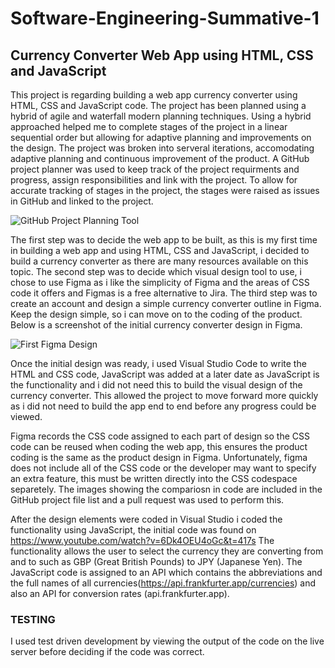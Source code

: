 # **Software-Engineering-Summative-1**

## **Currency Converter Web App using HTML, CSS and JavaScript**

This project is regarding building a web app currency converter using HTML, CSS and JavaScript code. 
The project has been planned using a hybrid of agile and waterfall modern planning techniques. Using a hybrid approached helped me to complete stages of the project in a linear sequential order but allowing for adaptive planning and improvements on the design.
The project was broken into serveral iterations, accomodating adaptive planning and continuous improvement of the product. A GitHub project planner was used to keep track of the project requirments and progress, assign responsibilities and link with the project.
To allow for accurate tracking of stages in the project, the stages were raised as issues in GitHub and linked to the project.


![GitHub Project Planning Tool](https://user-images.githubusercontent.com/91996898/213866503-cb385aa3-91e5-472d-8143-77793a8e45a2.JPG)

The first step was to decide the web app to be built, as this is my first time in building a web app and using HTML, CSS and JavaScript, i decided to build a currency converter as there are many resources available on this topic.
The second step was to decide which visual design tool to use, i chose to use Figma as i like the simplicity of Figma and the areas of CSS code it offers and Figmas is a free alternative to Jira.
The third step was to create an account and design a simple currency converter outline in Figma. Keep the design simple, so i can move on to the coding of the product. Below is a screenshot of the initial currency converter design in Figma.


![First Figma Design](https://user-images.githubusercontent.com/91996898/213887177-de915e21-35d5-4f1b-ab3c-957eed06a2de.JPG)

Once the initial design was ready, i used Visual Studio Code to write the HTML and CSS code, JavaScript was added at a later date as JavaScript is the functionality and i did not need this to build the visual design of the currency converter. This allowed the project to move forward more quickly as i did not need to build the app end to end before any progress could be viewed.

Figma records the CSS code assigned to each part of design so the CSS code can be reused when coding the web app, this ensures the product coding is the same as the product design in Figma. Unfortunately, figma does not include all of the CSS code or the developer may want to specify an extra feature, this must be written directly into the CSS codespace separetely. The images showing the compariosn in code are included in the GitHub project file list and a pull request was used to perform this. 

After the design elements were coded in Visual Studio i coded the functionality using JavaScript, the initial code was found on https://www.youtube.com/watch?v=6Dk4OEU4oGc&t=417s
The functionality allows the user to select the currency they are converting from and to such as GBP (Great British Pounds) to JPY (Japanese Yen). The JavaScript code is assigned to an API which contains the abbreviations and the full names of all currencies(https://api.frankfurter.app/currencies) and also an API for conversion rates (api.frankfurter.app).

### TESTING
I used test driven development by viewing the output of the code on the live server before deciding if the code was correct. 




